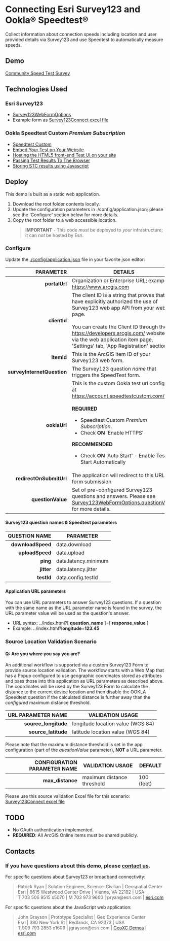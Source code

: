 # Connecting Esri Survey123 and Ookla® Speedtest®

Collect information about connection speeds including location and user provided details via Survey123 and use Speedtest to automatically measure speeds.

## Demo

[Community Speed Test Survey](https://geoxc-apps2.bd.esri.com/DataCollection/Survey123Speedtest/index.html)

## Technologies Used

### Esri Survey123

- [Survey123WebFormOptions](https://developers.arcgis.com/survey123/api-reference/web-app/Survey123WebFormOptions)
- Example form as [Survey123Connect excel file](https://github.com/jgrayson-apl/OoklaSpeedtest/blob/master/assets/APL_Ookla_Survey.xlsx)

### Ookla Speedtest Custom *Premium Subscription*

- [Speedtest Custom](https://www.ookla.com/speedtest-custom)
- [Embed Your Test on Your Website](https://support.ookla.com/hc/en-us/articles/115003370267-Embed-Your-Test-on-Your-Website)
- [Hosting the HTML5 front-end Test UI on your site](https://support.ookla.com/hc/en-us/articles/115001660712-Hosting-the-HTML5-front-end-Test-UI-on-your-site)
- [Passing Test Results To The Browser](https://support.ookla.com/hc/en-us/articles/115005319507-Passing-Test-Results-To-The-Browser)
- [Storing STC results using Javascript](https://support.ookla.com/hc/en-us/articles/360000725112)

## Deploy 

This demo is built as a static web application.



1) Download the root folder contents locally.    
2) Update the configuration parameters in ./config/application.json; please see the 'Configure' section below for more details.
3) Copy the root folder to a web accessible location.
   > **IMPORTANT** - This code _must_ be deployed to _your_ infrastructure; it can _not_ be hosted by Esri.


### Configure

Update the [./config/application.json](https://github.com/jgrayson-apl/OoklaSpeedtest/blob/master/config/application.json) file in your favorite json editor:

|                  PARAMETER | DETAILS                                                                                                                                                                                                                                                                                                     |
|---------------------------:|-------------------------------------------------------------------------------------------------------------------------------------------------------------------------------------------------------------------------------------------------------------------------------------------------------------|
|              **portalUrl** | Organization or Enterprise URL; example: https://www.arcgis.com                                                                                                                                                                                                                                             |
|               **clientId** | The client ID is a string that proves that you have explicitly authorized the use of Survey123 web app API from your web page.<br><br>You can create the Client ID through the https://developers.arcgis.com/ website, or via the web application item page, 'Settings' tab, 'App Registration' section.    |
|                 **itemId** | This is the ArcGIS item ID of your Survey123 web form.                                                                                                                                                                                                                                                      |
| **surveyInternetQuestion** | The Survey123 question *name* that triggers the SpeedTest form.                                                                                                                                                                                                                                             |
|               **ooklaUrl** | This is the custom Ookla test url configured at https://account.speedtestcustom.com/login <br><br>**REQUIRED**<ul><li>Speedtest Custom *Premium Subscription*.</li><li>Check **ON** 'Enable HTTPS'</li></ul>**RECOMMENDED**<ul><li>Check **ON** 'Auto Start' - Enable Test to Start Automatically</li></ul> |
|    **redirectOnSubmitUrl** | The application will redirect to this URL on form submission                                                                                                                                                                                                                                                |
|          **questionValue** | Set of pre-configured Survey123 questions and answers. Please see [Survey123WebFormOptions.questionValue](https://developers.arcgis.com/survey123/api-reference/web-app/Survey123WebFormOptions#questionValue) for more details.                                                                            | 

#### Survey123 question names & Speedtest parameters

|     QUESTION NAME | PARAMETER            |
|------------------:|----------------------|
| **downloadSpeed** | data.download        | 
|   **uploadSpeed** | data.upload          |
|          **ping** | data.latency.minimum |
|        **jitter** | data.latency.jitter  |
|        **testId** | data.config.testId   |

#### Application URL parameters

You can use URL parameters to answer Survey123 questions. If a question with the same name as the URL parameter name is found in the survey, the URL parameter value will be used as the question's answer.

* URL syntax: ../index.html?[ **question_name** ]=[ **response_value** ]
* Example: ../index.html?**longitude**=**123.45**

### Source Location Validation Scenario
#### Q: Are you where you say you are? 

An additional workflow is supported via a custom Survey123 Form to provide source location validation.
The workflow starts with a Web Map that has a Popup configured to use geographic coordinates stored as attributes
and pass those into this application as URL parameters as described above. The coordinates will be used by the Survey123 Form to
calculate the distance to the current device location and then disable the OOKLA Speedtest question if the calculated
distance is further away than the _configured_ maximum distance threshold.

|   URL PARAMETER NAME | VALIDATION USAGE                  |
|---------------------:|-----------------------------------|
| **source_longitude** | longitude location value (WGS 84) | 
|  **source_latitude** | latitude location value (WGS 84)  |

Please note that the maximum distance threshold is set in the app configuration (part of the _questionValue_ parameter),
**NOT** a URL parameter.

| CONFIGURATION PARAMETER NAME | VALIDATION USAGE           | DEFAULT    |
|-----------------------------:|----------------------------|------------|
|             **max_distance** | maximum distance threshold | 100 (feet) | 

Please use this source validation Excel file for this scenario: [Survey123Connect excel file](https://github.com/jgrayson-apl/OoklaSpeedtest/blob/master/assets/APL_Ookla_Source_Validation.xlsx)

## TODO

- No OAuth authentication implemented.
- **REQUIRED**: All ArcGIS Online items must be shared publicly.

## Contacts

### If you have questions about this demo, please [contact us](mailto:jgrayson@esri.com;pryan@esri.com?subject=Survey123%20and%20OOKLA%20Speedtest%20Integration%20on%20GitHub&body=Hello,%0A%20%20I%20have%20a%20quesiton%20about%20the%20OOKLA%20Speed%20Test%20demo).

For specific questions about Survey123 or broadband connectivity:
> Patrick Ryan | Solution Engineer, Science-Civilian | Geospatial Center\
> Esri | 8615 Westwood Center Drive | Vienna, VA 22182 | USA\
> T 703 506 9515 x5070 | M 703 973 9600 | pryan<span>@</span>esri.com | [esri.com](https://www.esri.com)


For specific questions about the JavaScript web application:
> John Grayson | Prototype Specialist | Geo Experience Center\
> Esri | 380 New York St | Redlands, CA 92373 | USA\
> T 909 793 2853 x1609 | jgrayson<span>@</span>esri.com | [GeoXC Demos](https://www.esriurl.com/GeoXCDemos) | [esri.com](https://www.esri.com)
